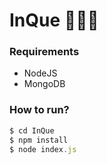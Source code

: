 # InQue 👨🏻‍🎓
### Requirements
- NodeJS 
- MongoDB

### How to run?
```javascript
$ cd InQue
$ npm install
$ node index.js
```

